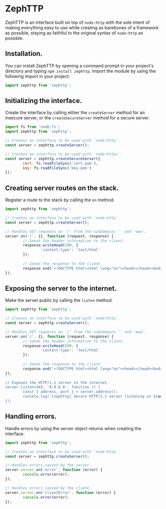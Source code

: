 # ZephTTP
ZephTTP is an interface built on top of `node:http` with the sole intent of making everything easy to use while creating as barebones of a framework as possible, staying as faithful to the original syntax of `node:http` as possible.
## Installation.
You can install ZephTTP by opening a command prompt in your project's directory and typing `npm install zephttp`. Import the module by using the following import in your project:
```js
import zephttp from 'zephttp';
```
## Initializing the interface.
Create the interface by calling either the `createServer` method for an insecure server, or the `createSecureServer` method for a secure server.
```js
import fs from 'node:fs';
import zephttp from 'zephttp';

// Creates an interface to be used with `node:http`.
const server = zephttp.createServer();

// Creates an interface to be used with `node:https`.
const server = zephttp.createSecureServer({
        cert: fs.readFileSync('cert.pem'),
        key: fs.readFileSync('key.pem')
});
```
## Creating server routes on the stack.
Register a route to the stack by calling the `on` method.
```js
import zephttp from 'zephttp';

// Creates an interface to be used with `node:http`.
const server = zephttp.createServer();

// Handles GET requests on '/' from the subdomains '' and 'www'.
server.on('/', {}, function (request, response) {
        // Sends the header information to the client.
        response.writeHead(200, {
                'content-type': 'text/html'
        });
        
        // Sends the response to the client.
        response.end('<!DOCTYPE html><html lang="en"><head></head><body><p>Hello, world!</p></body></html>');
});
```
## Exposing the server to the internet.
Make the server public by calling the `listen` method.
```js
import zephttp from 'zephttp';

// Creates an interface to be used with `node:http`.
const server = zephttp.createServer();

// Handles GET requests on '/' from the subdomains '' and 'www'.
server.on('/', {}, function (request, response) {
        // Sends the header information to the client.
        response.writeHead(200, {
                'content-type': 'text/html'
        });
        
        // Sends the response to the client.
        response.end('<!DOCTYPE html><html lang="en"><head></head><body><p>Hello, world!</p></body></html>');
});
`
// Exposes the HTTP/1.1 server to the internet.
server.listen(443, '0.0.0.0', function () {
        const { address, port } = server.address();
        console.log('[zephttp] Secure HTTP/1.1 server listening on ${address}:${port}.');
});
```
## Handling errors.
Handle errors by using the server object returns when creating the interface.
```js
import zephttp from 'zephttp';

// Creates an interface to be used with `node:http`.
const server = zephttp.createServer();

// Handles errors caused by the server.
server.server.on('error', function (error) {
        console.error(error);
});

// Handles errors caused by the client.
server.server.on('clientError', function (error) {
        console.error(error);
});
```
